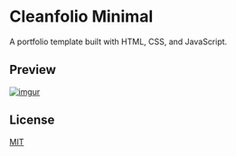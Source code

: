 # Cleanfolio Minimal

A portfolio template built with HTML, CSS, and JavaScript.

## Preview

[![imgur](https://i.imgur.com/5z7cvMz.gif)](https://rajshekhar26.github.io/cleanfolio-minimal)



## License

[MIT](https://choosealicense.com/licenses/mit/)
